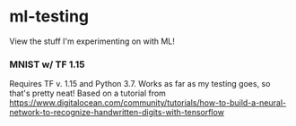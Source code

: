 # ml-testing
View the stuff I'm experimenting on with ML! 

### MNIST w/ TF 1.15
Requires TF v. 1.15 and Python 3.7. Works as far as my testing goes, so that's pretty neat! Based on a tutorial from https://www.digitalocean.com/community/tutorials/how-to-build-a-neural-network-to-recognize-handwritten-digits-with-tensorflow
